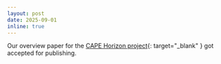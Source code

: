 ```yaml
---
layout: post
date: 2025-09-01
inline: true
---
```


Our overview paper for the [CAPE Horizon project](https://cape-project.eu/){: target="_blank" } got accepted for publishing.
